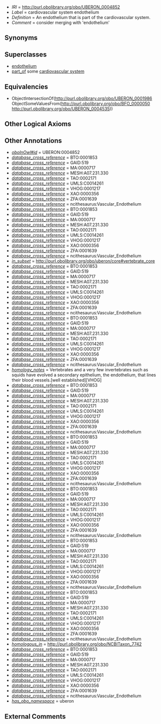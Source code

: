  * *IRI* = http://purl.obolibrary.org/obo/UBERON_0004852
 * *Label* = cardiovascular system endothelium
 * *Definition* = An endothelium that is part of the cardiovascular system.
 * *Comment* = consider merging with 'endothelium'

## Synonyms


## Superclasses

 * [endothelium](../../UBERON/86/UBERON_0001986.md)
 * [part_of](../../BFO/50/BFO_0000050.md) some [cardiovascular system](../../UBERON/35/UBERON_0004535.md)

## Equivalencies

 * ObjectIntersectionOf(<http://purl.obolibrary.org/obo/UBERON_0001986> ObjectSomeValuesFrom(<http://purl.obolibrary.org/obo/BFO_0000050> <http://purl.obolibrary.org/obo/UBERON_0004535>))

## Other Logical Axioms


## Other Annotations

 * *[oboInOwl#id](../../id/oboInOwl#id.md)* = UBERON:0004852
 * *[database_cross_reference](../../ef/oboInOwl#hasDbXref.md)* = BTO:0001853
 * *[database_cross_reference](../../ef/oboInOwl#hasDbXref.md)* = GAID:519
 * *[database_cross_reference](../../ef/oboInOwl#hasDbXref.md)* = MA:0000717
 * *[database_cross_reference](../../ef/oboInOwl#hasDbXref.md)* = MESH:A07.231.330
 * *[database_cross_reference](../../ef/oboInOwl#hasDbXref.md)* = TAO:0002171
 * *[database_cross_reference](../../ef/oboInOwl#hasDbXref.md)* = UMLS:C0014261
 * *[database_cross_reference](../../ef/oboInOwl#hasDbXref.md)* = VHOG:0001217
 * *[database_cross_reference](../../ef/oboInOwl#hasDbXref.md)* = XAO:0000356
 * *[database_cross_reference](../../ef/oboInOwl#hasDbXref.md)* = ZFA:0001639
 * *[database_cross_reference](../../ef/oboInOwl#hasDbXref.md)* = ncithesaurus:Vascular_Endothelium
 * *[database_cross_reference](../../ef/oboInOwl#hasDbXref.md)* = BTO:0001853
 * *[database_cross_reference](../../ef/oboInOwl#hasDbXref.md)* = GAID:519
 * *[database_cross_reference](../../ef/oboInOwl#hasDbXref.md)* = MA:0000717
 * *[database_cross_reference](../../ef/oboInOwl#hasDbXref.md)* = MESH:A07.231.330
 * *[database_cross_reference](../../ef/oboInOwl#hasDbXref.md)* = TAO:0002171
 * *[database_cross_reference](../../ef/oboInOwl#hasDbXref.md)* = UMLS:C0014261
 * *[database_cross_reference](../../ef/oboInOwl#hasDbXref.md)* = VHOG:0001217
 * *[database_cross_reference](../../ef/oboInOwl#hasDbXref.md)* = XAO:0000356
 * *[database_cross_reference](../../ef/oboInOwl#hasDbXref.md)* = ZFA:0001639
 * *[database_cross_reference](../../ef/oboInOwl#hasDbXref.md)* = ncithesaurus:Vascular_Endothelium
 * *[in_subset](../../et/oboInOwl#inSubset.md)* = http://purl.obolibrary.org/obo/uberon/core#vertebrate_core
 * *[database_cross_reference](../../ef/oboInOwl#hasDbXref.md)* = BTO:0001853
 * *[database_cross_reference](../../ef/oboInOwl#hasDbXref.md)* = GAID:519
 * *[database_cross_reference](../../ef/oboInOwl#hasDbXref.md)* = MA:0000717
 * *[database_cross_reference](../../ef/oboInOwl#hasDbXref.md)* = MESH:A07.231.330
 * *[database_cross_reference](../../ef/oboInOwl#hasDbXref.md)* = TAO:0002171
 * *[database_cross_reference](../../ef/oboInOwl#hasDbXref.md)* = UMLS:C0014261
 * *[database_cross_reference](../../ef/oboInOwl#hasDbXref.md)* = VHOG:0001217
 * *[database_cross_reference](../../ef/oboInOwl#hasDbXref.md)* = XAO:0000356
 * *[database_cross_reference](../../ef/oboInOwl#hasDbXref.md)* = ZFA:0001639
 * *[database_cross_reference](../../ef/oboInOwl#hasDbXref.md)* = ncithesaurus:Vascular_Endothelium
 * *[database_cross_reference](../../ef/oboInOwl#hasDbXref.md)* = BTO:0001853
 * *[database_cross_reference](../../ef/oboInOwl#hasDbXref.md)* = GAID:519
 * *[database_cross_reference](../../ef/oboInOwl#hasDbXref.md)* = MA:0000717
 * *[database_cross_reference](../../ef/oboInOwl#hasDbXref.md)* = MESH:A07.231.330
 * *[database_cross_reference](../../ef/oboInOwl#hasDbXref.md)* = TAO:0002171
 * *[database_cross_reference](../../ef/oboInOwl#hasDbXref.md)* = UMLS:C0014261
 * *[database_cross_reference](../../ef/oboInOwl#hasDbXref.md)* = VHOG:0001217
 * *[database_cross_reference](../../ef/oboInOwl#hasDbXref.md)* = XAO:0000356
 * *[database_cross_reference](../../ef/oboInOwl#hasDbXref.md)* = ZFA:0001639
 * *[database_cross_reference](../../ef/oboInOwl#hasDbXref.md)* = ncithesaurus:Vascular_Endothelium
 * *[homology_notes](../../UBPROP/03/UBPROP_0000003.md)* = Vertebrates and a very few invertebrates such as squids have evolved a secondary epithelium, the endothelium, that lines their blood vessels.[well established][VHOG]
 * *[database_cross_reference](../../ef/oboInOwl#hasDbXref.md)* = BTO:0001853
 * *[database_cross_reference](../../ef/oboInOwl#hasDbXref.md)* = GAID:519
 * *[database_cross_reference](../../ef/oboInOwl#hasDbXref.md)* = MA:0000717
 * *[database_cross_reference](../../ef/oboInOwl#hasDbXref.md)* = MESH:A07.231.330
 * *[database_cross_reference](../../ef/oboInOwl#hasDbXref.md)* = TAO:0002171
 * *[database_cross_reference](../../ef/oboInOwl#hasDbXref.md)* = UMLS:C0014261
 * *[database_cross_reference](../../ef/oboInOwl#hasDbXref.md)* = VHOG:0001217
 * *[database_cross_reference](../../ef/oboInOwl#hasDbXref.md)* = XAO:0000356
 * *[database_cross_reference](../../ef/oboInOwl#hasDbXref.md)* = ZFA:0001639
 * *[database_cross_reference](../../ef/oboInOwl#hasDbXref.md)* = ncithesaurus:Vascular_Endothelium
 * *[database_cross_reference](../../ef/oboInOwl#hasDbXref.md)* = BTO:0001853
 * *[database_cross_reference](../../ef/oboInOwl#hasDbXref.md)* = GAID:519
 * *[database_cross_reference](../../ef/oboInOwl#hasDbXref.md)* = MA:0000717
 * *[database_cross_reference](../../ef/oboInOwl#hasDbXref.md)* = MESH:A07.231.330
 * *[database_cross_reference](../../ef/oboInOwl#hasDbXref.md)* = TAO:0002171
 * *[database_cross_reference](../../ef/oboInOwl#hasDbXref.md)* = UMLS:C0014261
 * *[database_cross_reference](../../ef/oboInOwl#hasDbXref.md)* = VHOG:0001217
 * *[database_cross_reference](../../ef/oboInOwl#hasDbXref.md)* = XAO:0000356
 * *[database_cross_reference](../../ef/oboInOwl#hasDbXref.md)* = ZFA:0001639
 * *[database_cross_reference](../../ef/oboInOwl#hasDbXref.md)* = ncithesaurus:Vascular_Endothelium
 * *[database_cross_reference](../../ef/oboInOwl#hasDbXref.md)* = BTO:0001853
 * *[database_cross_reference](../../ef/oboInOwl#hasDbXref.md)* = GAID:519
 * *[database_cross_reference](../../ef/oboInOwl#hasDbXref.md)* = MA:0000717
 * *[database_cross_reference](../../ef/oboInOwl#hasDbXref.md)* = MESH:A07.231.330
 * *[database_cross_reference](../../ef/oboInOwl#hasDbXref.md)* = TAO:0002171
 * *[database_cross_reference](../../ef/oboInOwl#hasDbXref.md)* = UMLS:C0014261
 * *[database_cross_reference](../../ef/oboInOwl#hasDbXref.md)* = VHOG:0001217
 * *[database_cross_reference](../../ef/oboInOwl#hasDbXref.md)* = XAO:0000356
 * *[database_cross_reference](../../ef/oboInOwl#hasDbXref.md)* = ZFA:0001639
 * *[database_cross_reference](../../ef/oboInOwl#hasDbXref.md)* = ncithesaurus:Vascular_Endothelium
 * *[database_cross_reference](../../ef/oboInOwl#hasDbXref.md)* = BTO:0001853
 * *[database_cross_reference](../../ef/oboInOwl#hasDbXref.md)* = GAID:519
 * *[database_cross_reference](../../ef/oboInOwl#hasDbXref.md)* = MA:0000717
 * *[database_cross_reference](../../ef/oboInOwl#hasDbXref.md)* = MESH:A07.231.330
 * *[database_cross_reference](../../ef/oboInOwl#hasDbXref.md)* = TAO:0002171
 * *[database_cross_reference](../../ef/oboInOwl#hasDbXref.md)* = UMLS:C0014261
 * *[database_cross_reference](../../ef/oboInOwl#hasDbXref.md)* = VHOG:0001217
 * *[database_cross_reference](../../ef/oboInOwl#hasDbXref.md)* = XAO:0000356
 * *[database_cross_reference](../../ef/oboInOwl#hasDbXref.md)* = ZFA:0001639
 * *[database_cross_reference](../../ef/oboInOwl#hasDbXref.md)* = ncithesaurus:Vascular_Endothelium
 * *[database_cross_reference](../../ef/oboInOwl#hasDbXref.md)* = BTO:0001853
 * *[database_cross_reference](../../ef/oboInOwl#hasDbXref.md)* = GAID:519
 * *[database_cross_reference](../../ef/oboInOwl#hasDbXref.md)* = MA:0000717
 * *[database_cross_reference](../../ef/oboInOwl#hasDbXref.md)* = MESH:A07.231.330
 * *[database_cross_reference](../../ef/oboInOwl#hasDbXref.md)* = TAO:0002171
 * *[database_cross_reference](../../ef/oboInOwl#hasDbXref.md)* = UMLS:C0014261
 * *[database_cross_reference](../../ef/oboInOwl#hasDbXref.md)* = VHOG:0001217
 * *[database_cross_reference](../../ef/oboInOwl#hasDbXref.md)* = XAO:0000356
 * *[database_cross_reference](../../ef/oboInOwl#hasDbXref.md)* = ZFA:0001639
 * *[database_cross_reference](../../ef/oboInOwl#hasDbXref.md)* = ncithesaurus:Vascular_Endothelium
 * *[homologous_in](../../core#homologous/in/core#homologous_in.md)* = http://purl.obolibrary.org/obo/NCBITaxon_7742
 * *[database_cross_reference](../../ef/oboInOwl#hasDbXref.md)* = BTO:0001853
 * *[database_cross_reference](../../ef/oboInOwl#hasDbXref.md)* = GAID:519
 * *[database_cross_reference](../../ef/oboInOwl#hasDbXref.md)* = MA:0000717
 * *[database_cross_reference](../../ef/oboInOwl#hasDbXref.md)* = MESH:A07.231.330
 * *[database_cross_reference](../../ef/oboInOwl#hasDbXref.md)* = TAO:0002171
 * *[database_cross_reference](../../ef/oboInOwl#hasDbXref.md)* = UMLS:C0014261
 * *[database_cross_reference](../../ef/oboInOwl#hasDbXref.md)* = VHOG:0001217
 * *[database_cross_reference](../../ef/oboInOwl#hasDbXref.md)* = XAO:0000356
 * *[database_cross_reference](../../ef/oboInOwl#hasDbXref.md)* = ZFA:0001639
 * *[database_cross_reference](../../ef/oboInOwl#hasDbXref.md)* = ncithesaurus:Vascular_Endothelium
 * *[has_obo_namespace](../../ce/oboInOwl#hasOBONamespace.md)* = uberon

## External Comments

